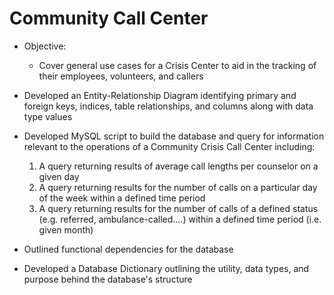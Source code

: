 # Community Call Center
* Objective: 
  * Cover general use cases for a Crisis Center to aid in the tracking of their employees, volunteers, and callers

* Developed an Entity-Relationship Diagram identifying primary and foreign keys, indices, table relationships, and columns along with data type values

* Developed MySQL script to build the database and query for information relevant to the operations of a Community Crisis Call Center including:
  1) A query returning results of average call lengths per counselor on a given day
  2) A query returning results for the number of calls on a particular day of the week within a defined time period
  3) A query returning results for the number of calls of a defined status (e.g. referred, ambulance-called....) within a defined time period (i.e. given month)

* Outlined functional dependencies for the database

* Developed a Database Dictionary outlining the utility, data types, and purpose behind the database's structure
